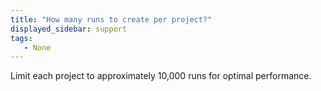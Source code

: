 ```yaml
---
title: "How many runs to create per project?"
displayed_sidebar: support
tags:
   - None
---
```

Limit each project to approximately 10,000 runs for optimal performance.